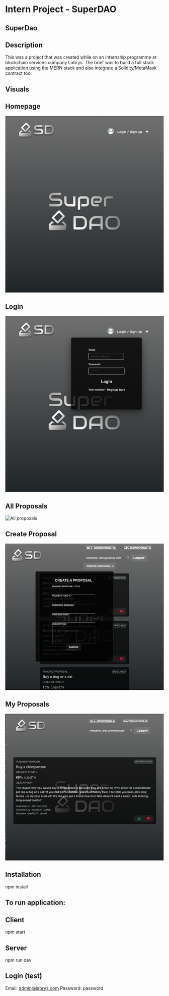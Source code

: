 # Intern Project - SuperDAO

## SuperDao

## Description

This was a project that was created while on an internship programme at blockchain services company Labrys. The brief was to build a full stack application using the MERN stack and also integrate a Solidity/MetaMask contract too.

## Visuals

## Homepage

![home](img/homepage.png)

## Login

![login](img/login.png)

## All Proposals

![All proposals](img/all-proposals.png)

## Create Proposal

![create proposal](img/CreateProposal.png)

## My Proposals

![my proposals](img/MyProposal.png)

## Installation

npm install

## To run application:

## Client

npm start

## Server

npm run dev

## Login (test)

Email: admin@labrys.com
Password: password
